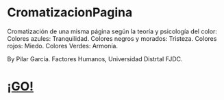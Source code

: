 # CromatizacionPagina
Cromatización de una misma página según la teoría y psicología del color:
Colores azules: Tranquilidad.
Colores negros y morados: Tristeza.
Colores rojos: Miedo.
Colores Verdes: Armonía.

By Pilar García.
Factores Humanos, Universidad Distrtal FJDC.


<h1><a href="index.html">¡GO!</a></h1>
